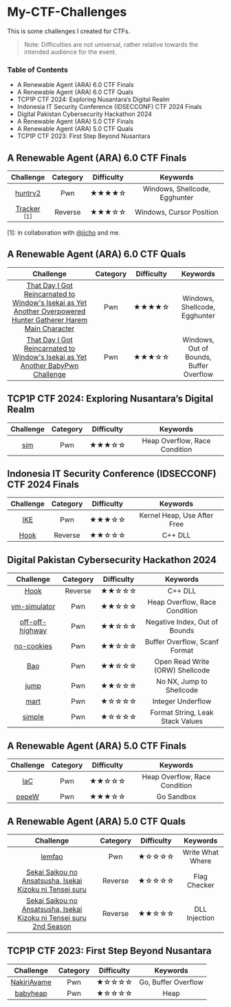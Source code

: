 # My-CTF-Challenges

This is some challenges I created for CTFs.
> Note: Difficulties are not universal, rather relative towards the intended audience for the event. 

### Table of Contents

- A Renewable Agent (ARA) 6.0 CTF Finals
- A Renewable Agent (ARA) 6.0 CTF Quals
- TCP1P CTF 2024: Exploring Nusantara’s Digital Realm
- Indonesia IT Security Conference (IDSECCONF) CTF 2024 Finals
- Digital Pakistan Cybersecurity Hackathon 2024
- A Renewable Agent (ARA) 5.0 CTF Finals
- A Renewable Agent (ARA) 5.0 CTF Quals
- TCP1P CTF 2023: First Step Beyond Nusantara

## A Renewable Agent (ARA) 6.0 CTF Finals
|Challenge|Category|Difficulty|Keywords|  
|:-:|:-:|:-:|:-:|
|[huntrv2](<A Renewable Agent 6.0 Finals/huntrv2/>)|Pwn|★★★★☆|Windows, Shellcode, Egghunter|
|[Tracker](<A Renewable Agent 6.0 Finals/Tracker/>) <sub>[1]</sub>|Reverse|★★★☆☆|Windows, Cursor Position|

[1]: in collaboration with [@jjcho](https://github.com/jjchoNC) and me.

## A Renewable Agent (ARA) 6.0 CTF Quals
|Challenge|Category|Difficulty|Keywords|  
|:-:|:-:|:-:|:-:|
|[That Day I Got Reincarnated to Window's Isekai as Yet Another Overpowered Hunter Gatherer Harem Main Character](<A Renewable Agent 6.0 Quals/That Day I Got Reincarnated to Window's Isekai as Yet Another Overpowered Hunter Gatherer Harem Main Character>)|Pwn|★★★★☆|Windows, Shellcode, Egghunter|
|[That Day I Got Reincarnated to Window's Isekai as Yet Another BabyPwn Challenge](<A Renewable Agent 6.0 Quals/That Day I Got Reincarnated to Window's Isekai as Yet Another BabyPwn Challenge>)|Pwn|★★★☆☆|Windows, Out of Bounds, Buffer Overflow|

## TCP1P CTF 2024: Exploring Nusantara’s Digital Realm
|Challenge|Category|Difficulty|Keywords|  
|:-:|:-:|:-:|:-:|
|[sim](https://github.com/TCP1P/TCP1P-CTF-2024-Challenges/tree/main/Pwn/sim)|Pwn|★★★☆☆|Heap Overflow, Race Condition|

## Indonesia IT Security Conference (IDSECCONF) CTF 2024 Finals
|Challenge|Category|Difficulty|Keywords|  
|:-:|:-:|:-:|:-:|
|[IKE](<IDSECCONF 2024 Finals/IKE>)|Pwn|★★★☆☆|Kernel Heap, Use After Free|
|[Hook](<Digital Pakistan Cybersecurity Hackathon 2024/Hook>)|Reverse|★★☆☆☆|C++ DLL|

## Digital Pakistan Cybersecurity Hackathon 2024
|Challenge|Category|Difficulty|Keywords|  
|:-:|:-:|:-:|:-:|
|[Hook](<Digital Pakistan Cybersecurity Hackathon 2024/Hook>)|Reverse|★★☆☆☆|C++ DLL|
|[vm-simulator](https://github.com/ARenewalAgent-ITS/CTF5.0-Final/tree/main/binary-exploitation/IaC)|Pwn|★★☆☆☆|Heap Overflow, Race Condition|
|[off-off-highway](<Digital Pakistan Cybersecurity Hackathon 2024/off-off-highway>)|Pwn|★★☆☆☆|Negative Index, Out of Bounds|
|[no-cookies](<Digital Pakistan Cybersecurity Hackathon 2024/no-cookies>)|Pwn|★★☆☆☆|Buffer Overflow, Scanf Format|
|[Bao](<Digital Pakistan Cybersecurity Hackathon 2024/Bao>)|Pwn|★★☆☆☆|Open Read Write (ORW) Shellcode|
|[jump](<Digital Pakistan Cybersecurity Hackathon 2024/jump>)|Pwn|★★☆☆☆|No NX, Jump to Shellcode|
|[mart](<Digital Pakistan Cybersecurity Hackathon 2024/mart>)|Pwn|★☆☆☆☆|Integer Underflow|
|[simple](<Digital Pakistan Cybersecurity Hackathon 2024/simple>)|Pwn|★☆☆☆☆|Format String, Leak Stack Values|

## A Renewable Agent (ARA) 5.0 CTF Finals
|Challenge|Category|Difficulty|Keywords|  
|:-:|:-:|:-:|:-:|
|[IaC](https://github.com/ARenewalAgent-ITS/CTF5.0-Final/tree/main/binary-exploitation/IaC)|Pwn|★★☆☆☆|Heap Overflow, Race Condition|
|[pepeW](https://github.com/ARenewalAgent-ITS/CTF5.0-Final/tree/main/binary-exploitation/pepeW)|Pwn|★★★☆☆|Go Sandbox|

## A Renewable Agent (ARA) 5.0 CTF Quals
|Challenge|Category|Difficulty|Keywords|  
|:-:|:-:|:-:|:-:|
|[lemfao](https://github.com/ARenewalAgent-ITS/CTF5.0-Quals/tree/main/binary-exploitation/lemfao)|Pwn|★☆☆☆☆|Write What Where|
|[Sekai Saikou no Ansatsusha, Isekai Kizoku ni Tensei suru](https://github.com/ARenewalAgent-ITS/CTF5.0-Quals/tree/main/reverse-engineering/Sekai%20Saikou%20no%20Ansatsusha%2C%20Isekai%20Kizoku%20ni%20Tensei%20suru)|Reverse|★☆☆☆☆|Flag Checker|
|[Sekai Saikou no Ansatsusha, Isekai Kizoku ni Tensei suru 2nd Season](https://github.com/ARenewalAgent-ITS/CTF5.0-Quals/tree/main/reverse-engineering/Sekai%20Saikou%20no%20Ansatsusha%2C%20Isekai%20Kizoku%20ni%20Tensei%20suru%202nd%20Season)|Reverse|★★☆☆☆|DLL Injection|

## TCP1P CTF 2023: First Step Beyond Nusantara
|Challenge|Category|Difficulty|Keywords|  
|:-:|:-:|:-:|:-:|
|[NakiriAyame](https://github.com/HyggeHalcyon/TCP1P-CTF-2023-Challenges/tree/main/PWN/NakiriAyame)|Pwn|★☆☆☆☆|Go, Buffer Overflow|
|[babyheap](https://github.com/HyggeHalcyon/TCP1P-CTF-2023-Challenges/tree/main/PWN/babyheap)|Pwn|★☆☆☆☆|Heap|
